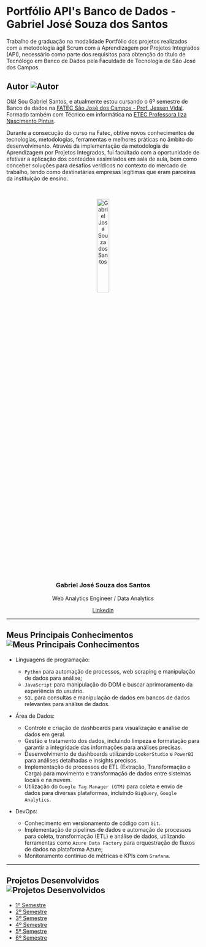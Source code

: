 # Portfólio API's Banco de Dados - Gabriel José Souza dos Santos

Trabalho de graduação na modalidade Portfólio dos projetos realizados com a metodologia ágil Scrum com a Aprendizagem por Projetos Integrados (API), necessário como parte dos requisitos para obtenção do título de Tecnólogo em Banco de Dados pela Faculdade de Tecnologia de São José dos Campos.

## Autor ![Autor](https://img.shields.io/badge/-Autor-blue)

Olá! Sou Gabriel Santos, e atualmente estou cursando o 6º semestre de Banco de dados na [FATEC São José dos Campos - Prof. Jessen Vidal](https://fatecsjc-prd.azurewebsites.net/). Formado também com Técnico em informática na [ETEC Professora Ilza Nascimento Pintus](https://www.etecsjcampos.com.br/).

Durante a consecução do curso na Fatec, obtive novos conhecimentos de tecnologias, metodologias, ferramentas e melhores práticas no âmbito do desenvolvimento. Através da implementação da metodologia de Aprendizagem por Projetos Integrados, fui facultado com a oportunidade de efetivar a aplicação dos conteúdos assimilados em sala de aula, bem como conceber soluções para desafios verídicos no contexto do mercado de trabalho, tendo como destinatárias empresas legítimas que eram parceiras da instituição de ensino.


<br>
<p align="center">
  <img src="https://avatars.githubusercontent.com/u/48994698?s=400&u=1d94da1053817722a00bc35ad3d0a91eff0bd88e&v=4" width="25%" height="25%" alt="Gabriel José Souza dos Santos"/>
</p>

<h3 align="center">Gabriel José Souza dos Santos</h3>
<p align="center">Web Analytics Engineer / Data Analytics</p>
<p align="center"><a href="https://www.linkedin.com/in/gabriel-santos-87922b170/">Linkedin</a></p>




---

## Meus Principais Conhecimentos  ![Meus Principais Conhecimentos](https://img.shields.io/badge/-Meus%20Principais%20Conhecimentos-blue)

- Linguagens de programação:
  - `Python` para automação de processos, web scraping e manipulação de dados para análise;
  - `JavaScript` para manipulação do DOM e buscar aprimoramento da experiência do usuário.
  - `SQL` para consultas e manipulação de dados em bancos de dados relevantes para análise de dados.

- Área de Dados:
  - Controle e criação de dashboards para visualização e análise de dados em geral.
  - Gestão e tratamento dos dados, incluindo limpeza e formatação para garantir a integridade das informações para análises precisas.
  - Desenvolvimento de dashboards utilizando `LookerStudio` e `PowerBI` para análises detalhadas e insights precisos.
  - Implementação de processos de ETL (Extração, Transformação e Carga) para movimento e transformação de dados entre sistemas locais e na nuvem.
  - Utilização do `Google Tag Manager (GTM)` para coleta e envio de dados para diversas plataformas, incluindo `BigQuery`, `Google Analytics`.

- DevOps:
  - Conhecimento em versionamento de código com `Git`.
  - Implementação de pipelines de dados e automação de processos para coleta, transformação (ETL) e análise de dados, utilizando ferramentas como `Azure Data Factory` para orquestração de fluxos de dados na plataforma Azure;
  - Monitoramento contínuo de métricas e KPIs com `Grafana`.

---

## Projetos Desenvolvidos ![Projetos Desenvolvidos](https://img.shields.io/badge/-Projetos%20Desenvolvidos-blue)

- [1º Semestre](https://github.com/gabrieljssantos/bertoti/blob/main/metodologiaCientifica/1Semestre.md)
- [2º Semestre](https://github.com/gabrieljssantos/bertoti/blob/main/metodologiaCientifica/2Semestre.md)
- [3º Semestre](https://github.com/gabrieljssantos/bertoti/blob/main/metodologiaCientifica/3Semestre.md)
- [4º Semestre](https://github.com/gabrieljssantos/bertoti/blob/main/metodologiaCientifica/4Semestre.md)
- [5º Semestre](https://github.com/gabrieljssantos/bertoti/blob/main/metodologiaCientifica/5Semestre.md)
- [6º Semestre](https://github.com/gabrieljssantos/bertoti/blob/main/metodologiaCientifica/6Semestre.md)
